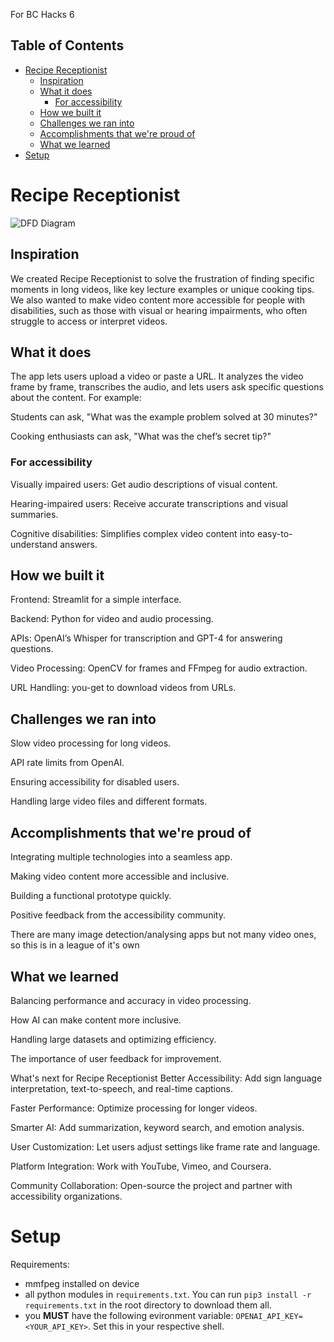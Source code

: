 For BC Hacks 6

## Table of Contents

- [Recipe Receptionist](#recipe-receptionist)
  - [Inspiration](#inspiration)
  - [What it does](#what-it-does)
    - [For accessibility](#for-accessibility)
  - [How we built it](#how-we-built-it)
  - [Challenges we ran into](#challenges-we-ran-into)
  - [Accomplishments that we're proud of](#accomplishments-that-were-proud-of)
  - [What we learned](#what-we-learned)
- [Setup](#setup)
  
# Recipe Receptionist

![DFD Diagram](docs/DFD.jpg)

## Inspiration

We created Recipe Receptionist to solve the frustration of finding specific moments in long videos, like key lecture examples or unique cooking tips. We also wanted to make video content more accessible for people with disabilities, such as those with visual or hearing impairments, who often struggle to access or interpret videos.

## What it does

The app lets users upload a video or paste a URL. It analyzes the video frame by frame, transcribes the audio, and lets users ask specific questions about the content. For example:

Students can ask, "What was the example problem solved at 30 minutes?"

Cooking enthusiasts can ask, "What was the chef’s secret tip?"

### For accessibility

Visually impaired users: Get audio descriptions of visual content.

Hearing-impaired users: Receive accurate transcriptions and visual summaries.

Cognitive disabilities: Simplifies complex video content into easy-to-understand answers.

## How we built it

Frontend: Streamlit for a simple interface.

Backend: Python for video and audio processing.

APIs: OpenAI’s Whisper for transcription and GPT-4 for answering questions.

Video Processing: OpenCV for frames and FFmpeg for audio extraction.

URL Handling: you-get to download videos from URLs.

## Challenges we ran into

Slow video processing for long videos.

API rate limits from OpenAI.

Ensuring accessibility for disabled users.

Handling large video files and different formats.

## Accomplishments that we're proud of

Integrating multiple technologies into a seamless app.

Making video content more accessible and inclusive.

Building a functional prototype quickly.

Positive feedback from the accessibility community.

There are many image detection/analysing apps but not many video ones, so this is in a league of it's own

## What we learned

Balancing performance and accuracy in video processing.

How AI can make content more inclusive.

Handling large datasets and optimizing efficiency.

The importance of user feedback for improvement.

What's next for Recipe Receptionist
Better Accessibility: Add sign language interpretation, text-to-speech, and real-time captions.

Faster Performance: Optimize processing for longer videos.

Smarter AI: Add summarization, keyword search, and emotion analysis.

User Customization: Let users adjust settings like frame rate and language.

Platform Integration: Work with YouTube, Vimeo, and Coursera.

Community Collaboration: Open-source the project and partner with accessibility organizations.

# Setup

Requirements:

* mmfpeg installed on device
* all python modules in ```requirements.txt```. You can run ```pip3 install -r requirements.txt``` in the root directory to download them all.
* you **MUST** have the following evironment variable: ```OPENAI_API_KEY=<YOUR_API_KEY>```. Set this in your respective shell.
